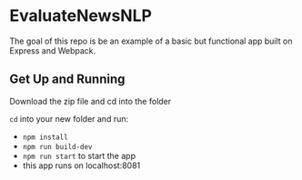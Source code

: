 # EvaluateNewsNLP

The goal of this repo is be an example of a basic but functional app built on Express and Webpack.

## Get Up and Running

Download the zip file and cd into the folder

`cd` into your new folder and run:
- ```npm install```
- ```npm run build-dev```
- ```npm run start``` to start the app
- this app runs on localhost:8081
